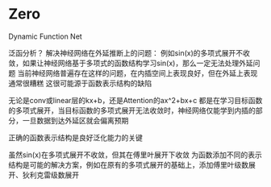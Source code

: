 # Zero
Dynamic Function Net

泛函分析？
解决神经网络在外延推断上的问题：
例如sin(x)的多项式展开不收敛，如果让神经网络基于多项式的函数结构学习sin(x)，那么一定无法处理外延问题
当前神经网络普遍存在这样的问题，在内插空间上表现良好，但在外延上表现通常很糟糕
这很可能源于函数表示结构的缺陷

无论是conv或linear层的kx+b，还是Attention的ax^2+bx+c
都是在学习目标函数的多项式展开，当目标函数的多项式展开无法收敛时，神经网络仅能学到内插的部分，一旦数据到达外延区就会偏离预期

正确的函数表示结构是良好泛化能力的关键

虽然sin(x)在多项式展开不收敛，但其在傅里叶展开下收敛
为函数添加不同的表示结构是可能的解决方案，例如在原有的多项式展开的基础上，添加傅里叶级数展开、狄利克雷级数展开

